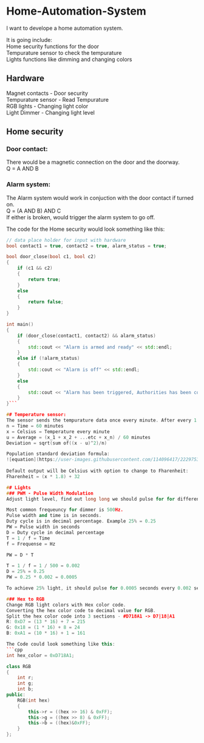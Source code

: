 # Home-Automation-System
I want to develope a home automation system.

It is going include:  
Home security functions for the door  
Tempurature sensor to check the tempurature  
Lights functions like dimming and changing colors

## Hardware
Magnet contacts     - Door security  
Tempurature sensor  - Read Tempurature  
RGB lights          - Changing light color  
Light Dimmer        - Changing light level  


## Home security
### Door contact:
There would be a magnetic connection on the door and the doorway.  
Q = A AND B

### Alarm system:
The Alarm system would work in conjuction with the door contact if turned on.  
Q = (A AND B) AND C  
If either is broken, would trigger the alarm system to go off.

The code for the Home security would look something like this:  
```cpp
// data place holder for input with hardware
bool contact1 = true, contact2 = true, alarm_status = true;

bool door_close(bool c1, bool c2)
{
    if (c1 && c2)
    {
        return true;
    }
    else
    {
        return false;
    }
}

int main()
{
    if (door_close(contact1, contact2) && alarm_status)
    {
        std::cout << "Alarm is armed and ready" << std::endl;
    }
    else if (!alarm_status)
    {
        std::cout << "Alarm is off" << std::endl;
    }
    else
    {
        std::cout << "Alarm has been triggered, Authorities has been contacted" << std::endl;
    }
}```

## Temperature sensor:
The sensor sends the tempurature data once every minute. After every 1 hour, the average and deviation is calculated.  
n = Time = 60 minutes  
x = Celsius = Temperature every minute  
u = Average = (x_1 + x_2 + ...etc + x_n) / 60 minutes  
Deviation = sqrt(sum of((x - u)^2)/n)

Population standard deviation formula:  
![equation](https://user-images.githubusercontent.com/114096417/222975354-028e4ae0-a154-4385-a29b-38cfb7de0c2e.png)
  
Default output will be Celsius with option to change to Fharenheit:  
Fharenheit = (x * 1.8) + 32

## Lights
### PWM - Pulse Width Modulation
Adjust light level, find out long long we should pulse for for different percentage of light.  

Most common frequeuncy for dimmer is 500Hz.  
Pulse width and time is in seconds.  
Duty cycle is in decimal percentage. Example 25% = 0.25  
PW = Pulse width in seconds  
D = Duty cycle in decimal percentage  
T = 1 / f = Time  
f = Frequense = Hz  

PW = D * T  

T = 1 / f = 1 / 500 = 0.002  
D = 25% = 0.25  
PW = 0.25 * 0.002 = 0.0005  

To achieve 25% light, it should pulse for 0.0005 seconds every 0.002 seconds  

### Hex to RGB
Change RGB light colors with Hex color code.  
Converting the hex color code to decimal value for RGB.  
Split the hex color code into 3 sections - #D718A1 -> D7|18|A1  
R: 0xD7 = (13 * 16) + 7 = 215  
G: 0x18 = (1 * 16) + 8 = 24  
B: 0xA1 = (10 * 16) + 1 = 161  

The Code could look something like this:  
```cpp
int hex_color = 0xD718A1;

class RGB
{
    int r;
    int g;
    int b;
public:
    RGB(int hex)
    {
        this->r = ((hex >> 16) & 0xFF);
        this->g = ((hex >> 8) & 0xFF);
        this->b = ((hex)&0xFF);
    }
};

